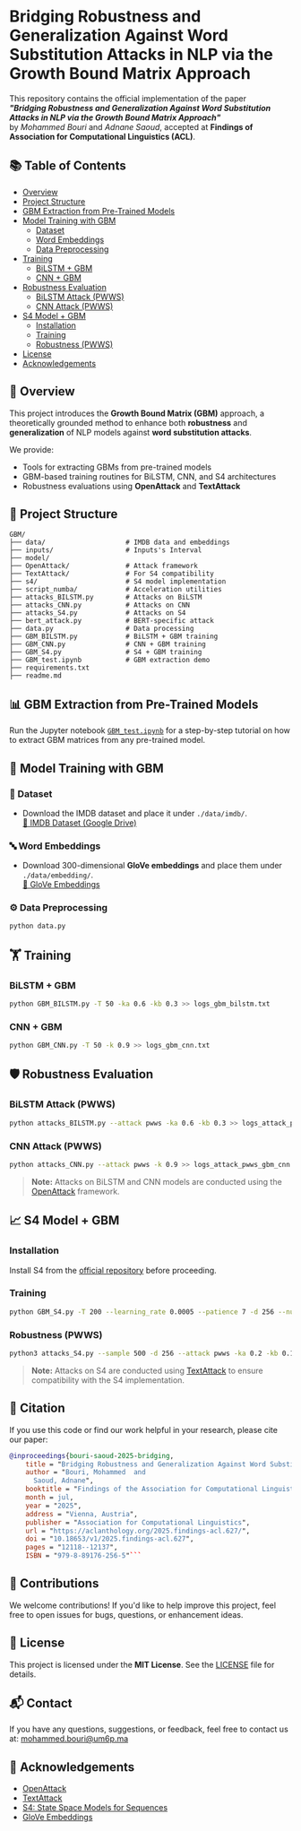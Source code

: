 # Bridging Robustness and Generalization Against Word Substitution Attacks in NLP via the Growth Bound Matrix Approach

This repository contains the official implementation of the paper  
**_"Bridging Robustness and Generalization Against Word Substitution Attacks in NLP via the Growth Bound Matrix Approach"_**  
by *Mohammed Bouri* and *Adnane Saoud*, accepted at **Findings of Association for Computational Linguistics (ACL)**.

## 📚 Table of Contents

- [Overview](#-overview)
- [Project Structure](#-project-structure)
- [GBM Extraction from Pre-Trained Models](#-gbm-extraction-from-pre-trained-models)
- [Model Training with GBM](#-model-training-with-gbm)
  - [Dataset](#-dataset)
  - [Word Embeddings](#-word-embeddings)
  - [Data Preprocessing](#-data-preprocessing)
- [Training](#-training)
  - [BiLSTM + GBM](#-bilstm--gbm)
  - [CNN + GBM](#-cnn--gbm)
- [Robustness Evaluation](#-robustness-evaluation)
  - [BiLSTM Attack (PWWS)](#-bilstm-attack-pwws)
  - [CNN Attack (PWWS)](#-cnn-attack-pwws)
- [S4 Model + GBM](#-s4-model--gbm)
  - [Installation](#-installation)
  - [Training](#-training-1)
  - [Robustness (PWWS)](#-robustness-pwws)
- [License](#-license)
- [Acknowledgements](#-acknowledgements)

## 📘 Overview

This project introduces the **Growth Bound Matrix (GBM)** approach, a theoretically grounded method to enhance both **robustness** and **generalization** of NLP models against **word substitution attacks**.

We provide:
- Tools for extracting GBMs from pre-trained models
- GBM-based training routines for BiLSTM, CNN, and S4 architectures
- Robustness evaluations using **OpenAttack** and **TextAttack**



## 📁 Project Structure

```
GBM/
├── data/                    # IMDB data and embeddings
├── inputs/                  # Inputs's Interval
├── model/
├── OpenAttack/              # Attack framework
├── TextAttack/              # For S4 compatibility
├── s4/                      # S4 model implementation
├── script_numba/            # Acceleration utilities
├── attacks_BILSTM.py        # Attacks on BiLSTM
├── attacks_CNN.py           # Attacks on CNN
├── attacks_S4.py            # Attacks on S4
├── bert_attack.py           # BERT-specific attack
├── data.py                  # Data processing
├── GBM_BILSTM.py            # BiLSTM + GBM training
├── GBM_CNN.py               # CNN + GBM training
├── GBM_S4.py                # S4 + GBM training
├── GBM_test.ipynb           # GBM extraction demo
├── requirements.txt
├── readme.md
```



## 📊 GBM Extraction from Pre-Trained Models

Run the Jupyter notebook [`GBM_test.ipynb`](GBM_test.ipynb) for a step-by-step tutorial on how to extract GBM matrices from any pre-trained model.



## 🧠 Model Training with GBM

### 🧾 Dataset

- Download the IMDB dataset and place it under `./data/imdb/`.  
  [📂 IMDB Dataset (Google Drive)](https://drive.google.com/drive/folders/13ZzX4uP1gUyeLbZBALV0aXmD2aLqgE07?usp=sharing)

### 🔤 Word Embeddings

- Download 300-dimensional **GloVe embeddings** and place them under `./data/embedding/`.  
  [🔗 GloVe Embeddings](http://nlp.stanford.edu/data/glove.840B.300d.zip)

### ⚙️ Data Preprocessing

```bash
python data.py
```



## 🏋️ Training

### BiLSTM + GBM

```bash
python GBM_BILSTM.py -T 50 -ka 0.6 -kb 0.3 >> logs_gbm_bilstm.txt
```

### CNN + GBM

```bash
python GBM_CNN.py -T 50 -k 0.9 >> logs_gbm_cnn.txt
```


## 🛡️ Robustness Evaluation

### BiLSTM Attack (PWWS)

```bash
python attacks_BILSTM.py --attack pwws -ka 0.6 -kb 0.3 >> logs_attack_pwws_gbm_bilstm.txt
```

### CNN Attack (PWWS)

```bash
python attacks_CNN.py --attack pwws -k 0.9 >> logs_attack_pwws_gbm_cnn.txt
```

> **Note:** Attacks on BiLSTM and CNN models are conducted using the [OpenAttack](https://github.com/thunlp/OpenAttack) framework.


## 📈 S4 Model + GBM

### Installation

Install S4 from the [official repository](https://github.com/state-spaces/s4) before proceeding.

### Training

```bash
python GBM_S4.py -T 200 --learning_rate 0.0005 --patience 7 -d 256 --num_layers 1 --checkpoint -ka 0.1 -kb 0.2 > logs_gbm_s4.txt
```

### Robustness (PWWS)

```bash
python3 attacks_S4.py --sample 500 -d 256 --attack pwws -ka 0.2 -kb 0.1 > logs_attack_pwws_gbm_s4.txt
```

> **Note:** Attacks on S4 are conducted using [TextAttack](https://github.com/QData/TextAttack) to ensure compatibility with the S4 implementation.

## 📖 Citation

If you use this code or find our work helpful in your research, please cite our paper:

```bibtex
@inproceedings{bouri-saoud-2025-bridging,
    title = "Bridging Robustness and Generalization Against Word Substitution Attacks in {NLP} via the Growth Bound Matrix Approach",
    author = "Bouri, Mohammed  and
      Saoud, Adnane",
    booktitle = "Findings of the Association for Computational Linguistics: ACL 2025",
    month = jul,
    year = "2025",
    address = "Vienna, Austria",
    publisher = "Association for Computational Linguistics",
    url = "https://aclanthology.org/2025.findings-acl.627/",
    doi = "10.18653/v1/2025.findings-acl.627",
    pages = "12118--12137",
    ISBN = "979-8-89176-256-5"```
```

## 🤝 Contributions

We welcome contributions! If you'd like to help improve this project, feel free to open issues for bugs, questions, or enhancement ideas.

## 📄 License

This project is licensed under the **MIT License**. See the [LICENSE](LICENSE) file for details.

## 📬 Contact

If you have any questions, suggestions, or feedback, feel free to contact us at: [mohammed.bouri@um6p.ma](mailto:mohammed.bouri@um6p.ma)

## 🤝 Acknowledgements

- [OpenAttack](https://github.com/thunlp/OpenAttack)
- [TextAttack](https://github.com/QData/TextAttack)
- [S4: State Space Models for Sequences](https://github.com/state-spaces/s4)
- [GloVe Embeddings](https://nlp.stanford.edu/projects/glove/)
